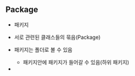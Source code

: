 ## Package

* 패키지
* 서로 관련된 클래스들의 묶음(Package)
* 패키지는 폴더로 볼 수 있음
  * 패키지안에 패키지가 들어갈 수 있음(하위 패키지)

* 

